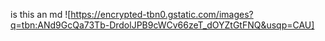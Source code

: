 is this an md 
![https://encrypted-tbn0.gstatic.com/images?q=tbn:ANd9GcQa73Tb-DrdolJPB9cWCv66zeT_dOYZtGtFNQ&usqp=CAU]
